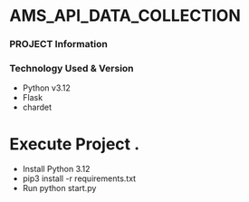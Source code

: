 # AMS_API_DATA_COLLECTION

### PROJECT Information


### Technology Used & Version
* Python v3.12
* Flask
* chardet

# Execute Project .
*   Install Python 3.12
*   pip3 install -r requirements.txt
*   Run python start.py


